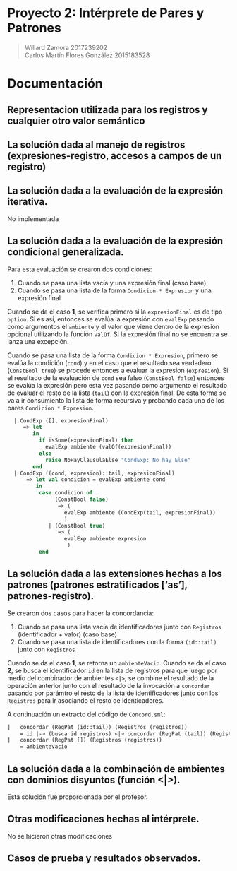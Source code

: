 Proyecto 2: Intérprete de Pares y Patrones
==========================================
> Willard Zamora 2017239202  
> Carlos Martín Flores González 2015183528

# Documentación

## Representacion utilizada para los registros y cualquier otro valor semántico

## La solución dada al manejo de registros (expresiones-registro, accesos a campos de un registro)

## La solución dada a la evaluación de la expresión iterativa.
No implementada 

## La solución dada a la evaluación de la expresión condicional generalizada.
Para esta evaluación se crearon dos condiciones:
1. Cuando se pasa una lista vacía y una expresión final (caso base)
2. Cuando se pasa una lista de la forma `Condicion * Expresion` y una expresión final

Cuando se da el caso **1**, se verifica primero si la `expresionFinal` es de tipo `option`. Si es así, entonces se evalúa la expresión con `evalExp` pasando como argumentos el `ambiente` y el valor que viene dentro de la expresión opcional utilizando la función `valOf`. Si la expresión final no se encuentra se lanza una excepción.

Cuando se pasa una lista de la forma `Condicion * Expresion`, primero se evalúa la condición (`cond`) y en el caso que el resultado sea verdadero (`ConstBool true`) se procede entonces a evaluar la expresion (`expresion`). Si el resultado de la evaluación de `cond` sea falso (`ConstBool false`) entonces se evalúa la expresión pero esta vez pasando como argumento el resultado de evaluar el resto de la lista (`tail`) con la expresión final. De esta forma se va a ir consumiento la lista de forma recursiva y probando cada uno de los pares `Condicion * Expresion`.

```sml
  | CondExp ([], expresionFinal)
     => let
        in
          if isSome(expresionFinal) then 
            evalExp ambiente (valOf(expresionFinal))
          else
            raise NoHayClausulaElse "CondExp: No hay Else"
        end
  | CondExp ((cond, expresion)::tail, expresionFinal)
      => let val condicion = evalExp ambiente cond
         in 
          case condicion of
               (ConstBool false) 
                => ( 
                  evalExp ambiente (CondExp(tail, expresionFinal))
                  )
             | (ConstBool true)  
                => (
                  evalExp ambiente expresion
                   )
          end
```

## La solución dada a las extensiones hechas a los patrones (patrones estratificados [‘as’], patrones-registro).

Se crearon dos casos para hacer la concordancia:
1. Cuando se pasa una lista vacía de identificadores junto con `Registros` (identificador + valor) (caso base)
2. Cuando se pasa una lista de identificadores con la forma `(id::tail)` junto con `Registros`

Cuando se da el caso **1**, se retorna un `ambienteVacio`. Cuando se da el caso **2**, se busca el identificador `id` en la lista de registros para que luego por medio del combinador de ambientes `<|>`, se combine el resultado de la operación anterior junto con el resultado de la invocación a `concordar` pasando por parámtro el resto de la lista de identificadores junto con los `Registros` para ir asociando el resto de identicadores.

A continuación un extracto del código de `Concord.sml`:

```sml
|   concordar (RegPat (id::tail)) (Registros (registros))
    = id |-> (busca id registros) <|> concordar (RegPat (tail)) (Registros (registros))
|   concordar (RegPat []) (Registros (registros))
    = ambienteVacio
```

## La solución dada a la combinación de ambientes con dominios disyuntos (función <|>).
Esta solución fue proporcionada por el profesor.

## Otras modificaciones hechas al intérprete.
No se hicieron otras modificaciones

## Casos de prueba y resultados observados.